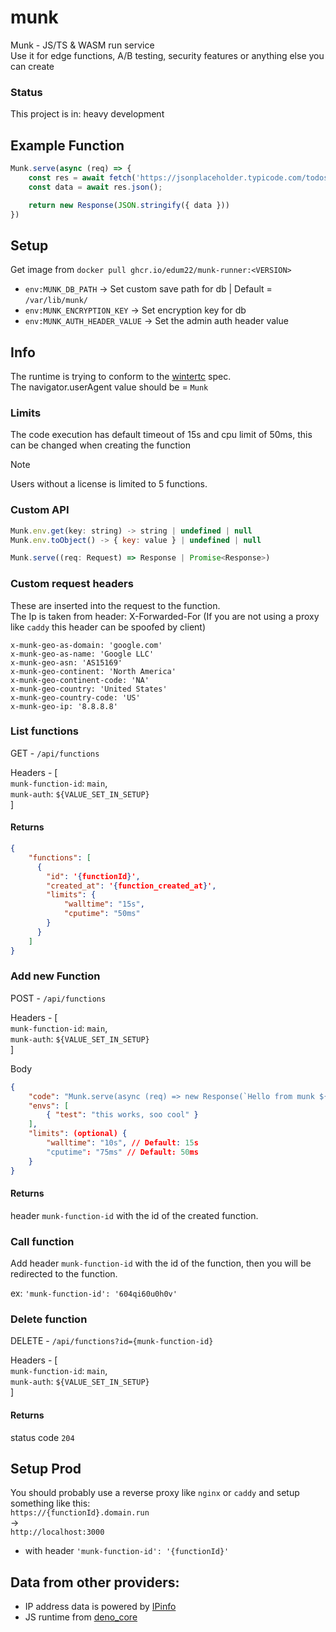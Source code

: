 # munk
Munk - JS/TS & WASM run service  
Use it for edge functions, A/B testing, security features or anything else you can create

### Status
This project is in: heavy development

## Example Function

```javascript
Munk.serve(async (req) => {
    const res = await fetch('https://jsonplaceholder.typicode.com/todos/1');
    const data = await res.json();

    return new Response(JSON.stringify({ data }))
})
```

## Setup
Get image from `docker pull ghcr.io/edum22/munk-runner:<VERSION>`

  * `env:MUNK_DB_PATH` -> Set custom save path for db | Default = `/var/lib/munk/`
  * `env:MUNK_ENCRYPTION_KEY` -> Set encryption key for db
  * `env:MUNK_AUTH_HEADER_VALUE` -> Set the admin auth header value

## Info
The runtime is trying to conform to the [wintertc](https://min-common-api.proposal.wintertc.org/) spec.   
The navigator.userAgent value should be = `Munk`

### Limits
The code execution has default timeout of 15s and cpu limit of 50ms, this can be changed when creating the function

> [!NOTE]  
> Users without a license is limited to 5 functions.

### Custom API

```javascript
Munk.env.get(key: string) -> string | undefined | null
Munk.env.toObject() -> { key: value } | undefined | null

Munk.serve((req: Request) => Response | Promise<Response>)
```

### Custom request headers
These are inserted into the request to the function.   
The Ip is taken from header: X-Forwarded-For (If you are not using a proxy like `caddy` this header can be spoofed by client)
```
x-munk-geo-as-domain: 'google.com'
x-munk-geo-as-name: 'Google LLC'
x-munk-geo-asn: 'AS15169'
x-munk-geo-continent: 'North America'
x-munk-geo-continent-code: 'NA'
x-munk-geo-country: 'United States'
x-munk-geo-country-code: 'US'
x-munk-geo-ip: '8.8.8.8'
```

### List functions

GET - `/api/functions`  

Headers - [  
  `munk-function-id`: `main`,  
  `munk-auth`: `${VALUE_SET_IN_SETUP}`  
] 

#### Returns

```json
{
    "functions": [
      {
        "id": '{functionId}',
        "created_at": '{function_created_at}',
        "limits": {
            "walltime": "15s",
            "cputime": "50ms"
        }
      }
    ]
}
```

### Add new Function

POST - `/api/functions`  

Headers - [  
  `munk-function-id`: `main`,  
  `munk-auth`: `${VALUE_SET_IN_SETUP}`  
]  

Body
```json
{
    "code": "Munk.serve(async (req) => new Response(`Hello from munk ${Munk.env.get('test')}`))",
    "envs": [
        { "test": "this works, soo cool" }
    ],
    "limits": (optional) {
        "walltime": "10s", // Default: 15s
        "cputime": "75ms" // Default: 50ms
    }
}
```

#### Returns

header `munk-function-id` with the id of the created function.

### Call function

Add header `munk-function-id` with the id of the function, then you will be redirected to the function.

ex: `'munk-function-id': '604qi60u0h0v'`

### Delete function

DELETE - `/api/functions?id={munk-function-id}`  

Headers - [  
  `munk-function-id`: `main`,  
  `munk-auth`: `${VALUE_SET_IN_SETUP}`  
]  

#### Returns

status code `204`

## Setup Prod

You should probably use a reverse proxy like `nginx` or `caddy` and setup something like this:  
`https://{functionId}.domain.run`  
->  
`http://localhost:3000`  
  * with header `'munk-function-id': '{functionId}'`

## Data from other providers:

* IP address data is powered by [IPinfo](https://ipinfo.io/lite)
* JS runtime from [deno_core](https://github.com/denoland/deno_core)
